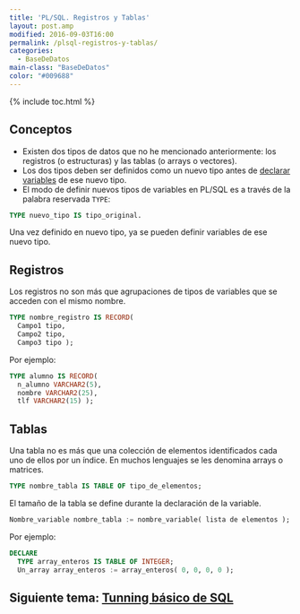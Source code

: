 ```yaml
---
title: 'PL/SQL. Registros y Tablas'
layout: post.amp
modified: 2016-09-03T16:00
permalink: /plsql-registros-y-tablas/
categories:
  - BaseDeDatos
main-class: "BaseDeDatos"
color: "#009688"
---
```


{% include toc.html %}

## Conceptos

- Existen dos tipos de datos que no he mencionado anteriormente: los registros (o estructuras) y las tablas (o arrays o vectores).
- Los dos tipos deben ser definidos como un nuevo tipo antes de [declarar variables][1] de ese nuevo tipo.
- El modo de definir nuevos tipos de variables en PL/SQL es a través de la palabra reservada `TYPE`:

<!--ad-->

```sql
TYPE nuevo_tipo IS tipo_original.
```

Una vez definido en nuevo tipo, ya se pueden definir variables de ese nuevo tipo.

## Registros

Los registros no son más que agrupaciones de tipos de variables que se acceden con el mismo nombre.

```sql
TYPE nombre_registro IS RECORD(
  Campo1 tipo,
  Campo2 tipo,
  Campo3 tipo );
```

Por ejemplo:

```sql
TYPE alumno IS RECORD(
  n_alumno VARCHAR2(5),
  nombre VARCHAR2(25),
  tlf VARCHAR2(15) );
```

## Tablas

Una tabla no es más que una colección de elementos identificados cada uno de ellos por un índice. En muchos lenguajes se les denomina arrays o matrices.

```sql
TYPE nombre_tabla IS TABLE OF tipo_de_elementos;
```

El tamaño de la tabla se define durante la declaración de la variable.

```sql
Nombre_variable nombre_tabla := nombre_variable( lista de elementos );
```

Por ejemplo:

```sql
DECLARE
  TYPE array_enteros IS TABLE OF INTEGER;
  Un_array array_enteros := array_enteros( 0, 0, 0, 0 );
```

## Siguiente tema: [Tunning básico de SQL][2]

 [1]: https://elbauldelprogramador.com/plsql-declaracion-de-variables/
 [2]: https://elbauldelprogramador.com/tunning-basico-de-sql/


